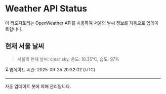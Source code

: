 
# Weather API Status

이 리포지토리는 OpenWeather API를 사용하여 서울의 날씨 정보를 자동으로 업데이트합니다.

## 현재 서울 날씨
> 서울의 현재 날씨: clear sky, 온도: 18.35°C, 습도: 97%

⏳ 업데이트 시간: 2025-09-25 20:32:02 (UTC)

---
자동 업데이트 봇에 의해 관리됩니다.
